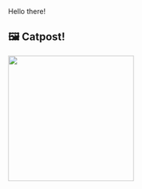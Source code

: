Hello there!



## 🖼️ Catpost!

<sub>
    <img src="https://cdn2.thecatapi.com/images/4jh.gif" height="256">
</sub>

